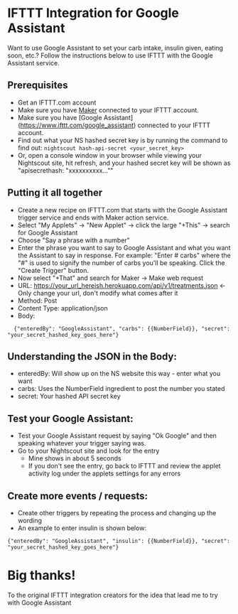 # IFTTT Integration for Google Assistant

Want to use Google Assistant to set your carb intake, insulin given, eating soon, etc.? Follow the instructions below to use IFTTT with the Google Assistant service.

## Prerequisites

* Get an IFTTT.com account
* Make sure you have [Maker](https://www.ifttt.com/maker) connected to your IFTTT account.
* Make sure you have [Google Assistant] (https://www.ifttt.com/google_assistant) connected to your IFTTT account.
* Find out what your NS hashed secret key is by running the command to find out: `nightscout hash-api-secret <your_secret_key>`
* Or, open a console window in your browser while viewing your Nightscout site, hit refresh, and your hashed secret key will be shown as "apisecrethash: "xxxxxxxxxx...""

## Putting it all together

* Create a new recipe on IFTTT.com that starts with the Google Assistant trigger service and ends with Maker action service.
* Select "My Applets" -> "New Applet" -> click the large "+This" -> search for Google Assistant
* Choose "Say a phrase with a number"
* Enter the phrase you want to say to Google Assistant and what you want the Assistant to say in response. For example: "Enter # carbs" where the "#" is used to signify the number of carbs you'll be speaking. Click the "Create Trigger" button.
* Now select "+That" and search for Maker -> Make web request
* URL:  https://your_url_hereish.herokuapp.com/api/v1/treatments.json <- Only change your url, don't modify what comes after it
* Method: Post
* Content Type: application/json
* Body:
```
  {"enteredBy": "GoogleAssistant", "carbs": {{NumberField}}, "secret": "your_secret_hashed_key_goes_here"}
```

## Understanding the JSON in the Body:

* enteredBy: Will show up on the NS website this way - enter what you want
* carbs: Uses the NumberField ingredient to post the number you stated
* secret: Your hashed API secret key

## Test your Google Assistant:

* Test your Google Assistant request by saying "Ok Google" and then speaking whatever your trigger saying was.
* Go to your Nightscout site and look for the entry
  * Mine shows in about 5 seconds
  * If you don't see the entry, go back to IFTTT and review the applet activity log under the applets settings for any errors

## Create more events / requests:

* Create other triggers by repeating the process and changing up the wording  
* An example to enter insulin is shown below:
```
{"enteredBy": "GoogleAssistant", "insulin": {{NumberField}}, "secret": "your_secret_hashed_key_goes_here"}
```

# Big thanks!
To the original IFTTT integration creators for the idea that lead me to try with Google Assistant
